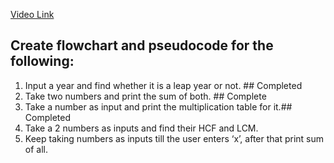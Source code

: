 [Video Link](https://youtu.be/lhELGQAV4gg)

## Create flowchart and pseudocode for the following:

1. Input a year and find whether it is a leap year or not. ## Completed
2. Take two numbers and print the sum of both. ## Complete
3. Take a number as input and print the multiplication table for it.## Completed
4. Take a 2 numbers as inputs and find their HCF and LCM.
5. Keep taking numbers as inputs till the user enters ‘x’, after that print sum
of all.
